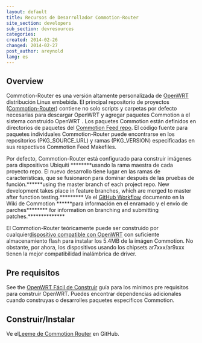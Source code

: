 ```yaml
---
layout: default
title: Recursos de Desarrollador Commotion-Router
site_section: developers
sub_section: devresources
categories:
created: 2014-02-26
changed: 2014-02-27
post_author: areynold
lang: es
---
```


<h2>Overview</h2>
<p>Commotion-Router es una versión altamente personalizada de <a href="https://openwrt.org/">OpenWRT</a> distribución Linux embebida. El principal repositorio de proyectos (<a href="https://github.com/opentechinstitute/commotion-router">Commotion-Router</a>) contiene no solo scripts y carpetas por defecto necesarias para descargar OpenWRT y agregar paquetes Commotion a el sistema construido OpenWRT . Los paquetes Commotion están definidos en directorios de paquetes del <a href="https://github.com/opentechinstitute/commotion-feed.git">Commotion Feed repo</a>. El código fuente para paquetes individuales Commotion-Router puede encontrarse en los repositorios (PKG_SOURCE_URL) y ramas (PKG_VERSION) especificadas en sus respectivos Commotion Feed Makefiles.</p>

<p>Por defecto, Commotion-Router está configurado para construir imágenes para dispositivos Ubiquiti ********usando la rama maestra de cada proyecto repo. El nuevo desarrollo tiene lugar en las ramas de características, que se fusionaron para dominar después de las pruebas de función.******using the master branch of each project repo. New development takes place in feature branches, which are merged to master after function testing.********* Ve el <a href="https://wiki.commotionwireless.net/doku.php/development_resources/github_workflow">GitHub Workflow</a> documento en la Wiki de Commotion ******para información en el enramado y el envío de parches******** for information on branching and submitting patches.**************</p>

<p>El Commotion-Router teóricamente puede ser construido por cualquier<a href="http://wiki.openwrt.org/toh/start">dispositivo compatible con OpenWRT</a> con suficiente almacenamiento flash para instalar los 5.4MB de la imágen Commotion. No obstante, por ahora, los dispositivos usando los chipsets ar7xxx/ar9xxx tienen la mejor compatibilidad inalámbrica de driver.</p>

<h2>Pre requisitos</h2>
<p>See the <a href="http://wiki.openwrt.org/doc/howto/easy.build">OpenWRT Fácil de Construir</a> guía para los mínimos pre requisitos para construir OpenWRT. Puedes encontrar dependencias adicionales cuando construyas o desarrolles paquetes específicos Commotion.</p>

<h2>Construir/Instalar</h2>
<p>Ve el<a
href="https://github.com/opentechinstitute/commotion-router/blob/master/LEEME.
md#build—install">Leeme de Commotion Router</a> en GitHub.</p>
